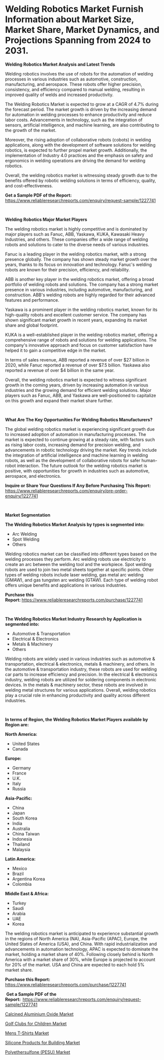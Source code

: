 <p><h1>Welding Robotics Market Furnish Information about Market Size, Market Share, Market Dynamics, and Projections Spanning from 2024 to 2031.</h1></p><p><strong>Welding Robotics Market Analysis and Latest Trends</strong></p>
<p><p>Welding robotics involves the use of robots for the automation of welding processes in various industries such as automotive, construction, manufacturing, and aerospace. These robots offer higher precision, consistency, and efficiency compared to manual welding, resulting in improved quality of welds and increased productivity.</p><p>The Welding Robotics Market is expected to grow at a CAGR of 4.7% during the forecast period. The market growth is driven by the increasing demand for automation in welding processes to enhance productivity and reduce labor costs. Advancements in technology, such as the integration of sensors, artificial intelligence, and machine learning, are also contributing to the growth of the market.</p><p>Moreover, the rising adoption of collaborative robots (cobots) in welding applications, along with the development of software solutions for welding robotics, is expected to further propel market growth. Additionally, the implementation of Industry 4.0 practices and the emphasis on safety and ergonomics in welding operations are driving the demand for welding robotics.</p><p>Overall, the welding robotics market is witnessing steady growth due to the benefits offered by robotic welding solutions in terms of efficiency, quality, and cost-effectiveness.</p></p>
<p><strong>Get a Sample PDF of the Report:&nbsp;</strong> <a href="https://www.reliableresearchreports.com/enquiry/request-sample/1227741">https://www.reliableresearchreports.com/enquiry/request-sample/1227741</a></p>
<p>&nbsp;</p>
<p><strong>Welding Robotics Major Market Players</strong></p>
<p><p>The welding robotics market is highly competitive and is dominated by major players such as Fanuc, ABB, Yaskawa, KUKA, Kawasaki Heavy Industries, and others. These companies offer a wide range of welding robots and solutions to cater to the diverse needs of various industries.</p><p>Fanuc is a leading player in the welding robotics market, with a strong presence globally. The company has shown steady market growth over the years, thanks to its focus on innovation and technology. Fanuc's welding robots are known for their precision, efficiency, and reliability.</p><p>ABB is another key player in the welding robotics market, offering a broad portfolio of welding robots and solutions. The company has a strong market presence in various industries, including automotive, manufacturing, and construction. ABB's welding robots are highly regarded for their advanced features and performance.</p><p>Yaskawa is a prominent player in the welding robotics market, known for its high-quality robots and excellent customer service. The company has shown significant market growth in recent years, expanding its market share and global footprint.</p><p>KUKA is a well-established player in the welding robotics market, offering a comprehensive range of robots and solutions for welding applications. The company's innovative approach and focus on customer satisfaction have helped it to gain a competitive edge in the market.</p><p>In terms of sales revenue, ABB reported a revenue of over $27 billion in 2020, while Fanuc reported a revenue of over $7.5 billion. Yaskawa also reported a revenue of over $4 billion in the same year.</p><p>Overall, the welding robotics market is expected to witness significant growth in the coming years, driven by increasing automation in various industries and the growing demand for efficient welding solutions. Major players such as Fanuc, ABB, and Yaskawa are well-positioned to capitalize on this growth and expand their market share further.</p></p>
<p>&nbsp;</p>
<p><strong>What Are The Key Opportunities For Welding Robotics Manufacturers?</strong></p>
<p><p>The global welding robotics market is experiencing significant growth due to increased adoption of automation in manufacturing processes. The market is expected to continue growing at a steady rate, with factors such as rising labor costs, increasing demand for precision welding, and advancements in robotic technology driving the market. Key trends include the integration of artificial intelligence and machine learning in welding robots, as well as the development of collaborative robots for safer human-robot interaction. The future outlook for the welding robotics market is positive, with opportunities for growth in industries such as automotive, aerospace, and electronics.</p></p>
<p><strong>Inquire or Share Your Questions If Any Before Purchasing This Report:</strong> <a href="https://www.reliableresearchreports.com/enquiry/pre-order-enquiry/1227741">https://www.reliableresearchreports.com/enquiry/pre-order-enquiry/1227741</a></p>
<p>&nbsp;</p>
<p><strong>Market Segmentation</strong></p>
<p><strong>The Welding Robotics Market Analysis by types is segmented into:</strong></p>
<p><ul><li>Arc Welding</li><li>Spot Welding</li><li>Others</li></ul></p>
<p><p>Welding robotics market can be classified into different types based on the welding processes they perform. Arc welding robots use electricity to create an arc between the welding tool and the workpiece. Spot welding robots are used to join two metal sheets together at specific points. Other types of welding robots include laser welding, gas metal arc welding (GMAW), and gas tungsten arc welding (GTAW). Each type of welding robot offers unique benefits and applications in various industries.</p></p>
<p><strong>Purchase this Report:&nbsp;</strong><a href="https://www.reliableresearchreports.com/purchase/1227741">https://www.reliableresearchreports.com/purchase/1227741</a></p>
<p>&nbsp;</p>
<p><strong>The Welding Robotics Market Industry Research by Application is segmented into:</strong></p>
<p><ul><li>Automotive & Transportation</li><li>Electrical & Electronics</li><li>Metals & Machinery</li><li>Others</li></ul></p>
<p><p>Welding robots are widely used in various industries such as automotive & transportation, electrical & electronics, metals & machinery, and others. In the automotive & transportation industry, these robots are used for welding car parts to increase efficiency and precision. In the electrical & electronics industry, welding robots are utilized for soldering components in electronic devices. In the metals & machinery sector, these robots are involved in welding metal structures for various applications. Overall, welding robotics play a crucial role in enhancing productivity and quality across different industries.</p></p>
<p>&nbsp;</p>
<p><strong>In terms of Region, the Welding Robotics Market Players available by Region are:</strong></p>
<p>
    <p> <strong> North America: </strong>
        <ul>
            <li>United States</li>
            <li>Canada</li>
        </ul>
        </p> 
    <p> <strong> Europe: </strong>
        <ul>
            <li>Germany</li>
            <li>France</li>
            <li>U.K.</li>
            <li>Italy</li>
            <li>Russia</li>
        </ul>
        </p> 
    <p> <strong> Asia-Pacific: </strong>
        <ul>
            <li>China</li>
            <li>Japan</li>
            <li>South Korea</li>
            <li>India</li>
            <li>Australia</li>
            <li>China Taiwan</li>
            <li>Indonesia</li>
            <li>Thailand</li>
            <li>Malaysia</li>
        </ul>
        </p> 
    <p> <strong> Latin America: </strong>
        <ul>
            <li>Mexico</li>
            <li>Brazil</li>
            <li>Argentina Korea</li>
            <li>Colombia</li>
        </ul>
        </p> 
    <p> <strong> Middle East & Africa: </strong>
        <ul>
            <li>Turkey</li>
            <li>Saudi</li>
            <li>Arabia</li>
            <li>UAE</li>
            <li>Korea</li>
        </ul>
    </p>
    </p>
<p><p>The welding robotics market is anticipated to experience substantial growth in the regions of North America (NA), Asia-Pacific (APAC), Europe, the United States of America (USA), and China. With rapid industrialization and advancements in automation technology, APAC is expected to dominate the market, holding a market share of 40%. Following closely behind is North America with a market share of 30%, while Europe is projected to account for 20% of the market. USA and China are expected to each hold 5% market share.</p></p>
<p><strong>Purchase this Report: </strong><a href="https://www.reliableresearchreports.com/purchase/1227741">https://www.reliableresearchreports.com/purchase/1227741</a></p>
<p>&nbsp;<strong>Get a Sample PDF of the Report:&nbsp;&nbsp;</strong><a href="https://www.reliableresearchreports.com/enquiry/request-sample/1227741">https://www.reliableresearchreports.com/enquiry/request-sample/1227741</a></p>
<p><strong></strong></p>
<p><p><a href="https://medium.com/@vallieemard78/analyzing-calcined-aluminium-oxide-market-global-industry-perspective-and-forecast-2024-to-2031-578b9fa2730b">Calcined Aluminium Oxide Market</a></p><p><a href="https://medium.com/@leeullrich2023/golf-clubs-for-children-market-the-key-to-successful-business-strategy-forecast-till-2031-73a19ab229c7">Golf Clubs for Children Market</a></p><p><a href="https://medium.com/@leeullrich2023/mens-t-shirts-market-furnishes-information-on-market-share-market-trends-and-market-growth-25cb8282a8c8">Mens T-Shirts Market</a></p><p><a href="https://medium.com/@elzaziemann1943/silicone-products-for-building-market-trends-and-market-analysis-forecasted-for-period-2024-2031-2e4e6f44ecce">Silicone Products for Building Market</a></p><p><a href="https://medium.com/@vallieemard78/decoding-polyethersulfone-pesu-market-metrics-market-share-trends-and-growth-patterns-11d712dd65c7">Polyethersulfone (PESU) Market</a></p></p>